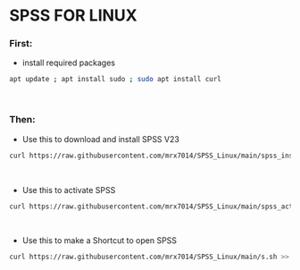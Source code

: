 # SPSS FOR LINUX

### First:

- install required packages

```sh
apt update ; apt install sudo ; sudo apt install curl
```
<br>

### Then:

- Use this to download and install SPSS V23

```sh
curl https://raw.githubusercontent.com/mrx7014/SPSS_Linux/main/spss_installer.sh >> spss_installer.sh ; chmod +x spss_installer.sh ; ./spss_installer.sh
```

<br>

- Use this to activate SPSS

```sh
curl https://raw.githubusercontent.com/mrx7014/SPSS_Linux/main/spss_activator.sh >> spss_activator.sh ; chmod +x spss_activator.sh ; ./spss_activator.sh
```

<br>

- Use this to make a Shortcut to open SPSS

```sh
curl https://raw.githubusercontent.com/mrx7014/SPSS_Linux/main/s.sh >> s.sh ; chmod +x s.sh ; ./s.sh
```
